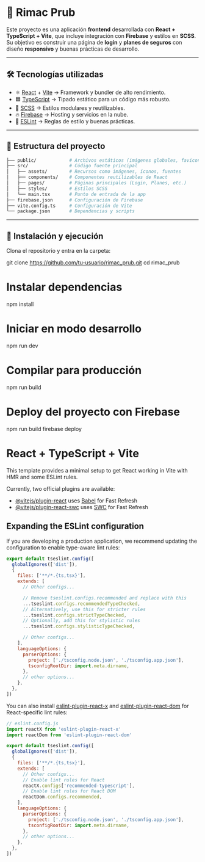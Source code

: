 # 🌟 Rimac Prub

Este proyecto es una aplicación **frontend** desarrollada con **React + TypeScript + Vite**, que incluye integración con **Firebase** y estilos en **SCSS**.  
Su objetivo es construir una página de **login** y **planes de seguros** con diseño **responsivo** y buenas prácticas de desarrollo.

---

## 🛠️ Tecnologías utilizadas
- ⚛️ [React](https://react.dev/) + [Vite](https://vitejs.dev/) → Framework y bundler de alto rendimiento.  
- 🟦 [TypeScript](https://www.typescriptlang.org/) → Tipado estático para un código más robusto.  
- 🎨 [SCSS](https://sass-lang.com/) → Estilos modulares y reutilizables.  
- 🔥 [Firebase](https://firebase.google.com/) → Hosting y servicios en la nube.  
- 📏 [ESLint](https://eslint.org/) → Reglas de estilo y buenas prácticas.  

---

## 📂 Estructura del proyecto
```bash
├── public/            # Archivos estáticos (imágenes globales, favicon, etc.)
├── src/               # Código fuente principal
│   ├── assets/        # Recursos como imágenes, íconos, fuentes
│   ├── components/    # Componentes reutilizables de React
│   ├── pages/         # Páginas principales (Login, Planes, etc.)
│   ├── styles/        # Estilos SCSS
│   └── main.tsx       # Punto de entrada de la app
├── firebase.json      # Configuración de Firebase
├── vite.config.ts     # Configuración de Vite
└── package.json       # Dependencias y scripts
```


---

## 🚀 Instalación y ejecución

Clona el repositorio y entra en la carpeta:


git clone https://github.com/tu-usuario/rimac_prub.git
cd rimac_prub


# Instalar dependencias
npm install

# Iniciar en modo desarrollo
npm run dev

# Compilar para producción
npm run build

# Deploy del proyecto con Firebase
npm run build
firebase deploy


# React + TypeScript + Vite

This template provides a minimal setup to get React working in Vite with HMR and some ESLint rules.

Currently, two official plugins are available:

- [@vitejs/plugin-react](https://github.com/vitejs/vite-plugin-react/blob/main/packages/plugin-react) uses [Babel](https://babeljs.io/) for Fast Refresh
- [@vitejs/plugin-react-swc](https://github.com/vitejs/vite-plugin-react/blob/main/packages/plugin-react-swc) uses [SWC](https://swc.rs/) for Fast Refresh

## Expanding the ESLint configuration

If you are developing a production application, we recommend updating the configuration to enable type-aware lint rules:

```js
export default tseslint.config([
  globalIgnores(['dist']),
  {
    files: ['**/*.{ts,tsx}'],
    extends: [
      // Other configs...

      // Remove tseslint.configs.recommended and replace with this
      ...tseslint.configs.recommendedTypeChecked,
      // Alternatively, use this for stricter rules
      ...tseslint.configs.strictTypeChecked,
      // Optionally, add this for stylistic rules
      ...tseslint.configs.stylisticTypeChecked,

      // Other configs...
    ],
    languageOptions: {
      parserOptions: {
        project: ['./tsconfig.node.json', './tsconfig.app.json'],
        tsconfigRootDir: import.meta.dirname,
      },
      // other options...
    },
  },
])
```

You can also install [eslint-plugin-react-x](https://github.com/Rel1cx/eslint-react/tree/main/packages/plugins/eslint-plugin-react-x) and [eslint-plugin-react-dom](https://github.com/Rel1cx/eslint-react/tree/main/packages/plugins/eslint-plugin-react-dom) for React-specific lint rules:

```js
// eslint.config.js
import reactX from 'eslint-plugin-react-x'
import reactDom from 'eslint-plugin-react-dom'

export default tseslint.config([
  globalIgnores(['dist']),
  {
    files: ['**/*.{ts,tsx}'],
    extends: [
      // Other configs...
      // Enable lint rules for React
      reactX.configs['recommended-typescript'],
      // Enable lint rules for React DOM
      reactDom.configs.recommended,
    ],
    languageOptions: {
      parserOptions: {
        project: ['./tsconfig.node.json', './tsconfig.app.json'],
        tsconfigRootDir: import.meta.dirname,
      },
      // other options...
    },
  },
])
```
